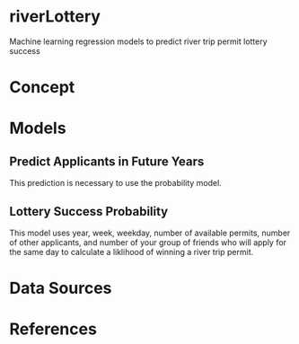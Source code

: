 # riverLottery
Machine learning regression models to predict river trip permit lottery success

# Concept

# Models

## Predict Applicants in Future Years
This prediction is necessary to use the probability model.

## Lottery Success Probability
This model uses year, week, weekday, number of available permits, number of other applicants, and number of your group of friends who will apply for the same day to calculate a liklihood of winning a river trip permit.

# Data Sources

# References


<style>
h1{
  font-color: #ED7000;
  }

</style>

